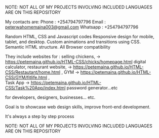 NOTE: NOT ALL OF MY PROJECTS INVOLVING  INCLUDED LANGUAGES ARE ON THIS REPOSITORY

My contacts are:
Phone : +254794797796
Email : peterwahomemaina003@gmail.com
Whatsapp : +254794797796

Random HTML, CSS and Javascript codes
Responsive design for mobile, tablet, and desktop.
Custom animations and transitions using CSS.
Semantic HTML structure.
All Browser compatibility

They include websites for :
selling chickens,    ->   https://petemaina.github.io/HTML-CSS/chicks/homepage.html
digital calculator, 
restaurant website,  ->   https://petemaina.github.io/HTML-CSS/Restautant/home.html  ,
 GYM                 ->   https://petemaina.github.io/HTML-CSS/GYM/fitlife.html  ,  
 Task App            ->   https://petemaina.github.io/HTML-CSS/Task%20App/index.html
password generator...etc

for developers, designers, businesses... etc.

Goal is to showcase web design skills, improve front-end development.

It's always a step by step process  

NOTE: NOT ALL OF MY PROJECTS INVOLVING INCLUDED LANGUAGES ARE ON THIS REPOSITORY

